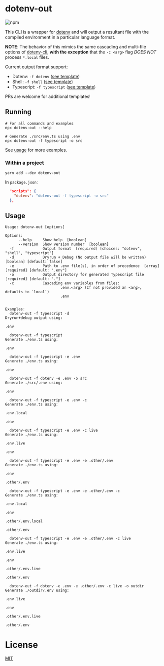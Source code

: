 # dotenv-out

![npm](https://img.shields.io/npm/v/dotenv-out)

This CLI is a wrapper for [dotenv](https://github.com/motdotla/dotenv) and will
output a resultant file with the compiled environment in a particular language
format.

**NOTE**: The behavior of this mimics the same cascading and multi-file options of
[dotenv-cli](https://github.com/entropitor/dotenv-cli), **with the exception**
that the `-c <arg>` flag _DOES NOT_ process `*.local` files.

Current output format support:

- Dotenv: `-f dotenv` ([see template](./templates/.env.ejs))
- Shell: `-f shell` ([see template](./templates/env.sh.ejs))
- Typescript: `-f typescript` ([see template](./templates/env.ts.ejs))

PRs are welcome for additional templates!

## Running

```shell
# For all commands and examples
npx dotenv-out --help

```

```shell
# Generate ./src/env.ts using .env
npx dotenv-out -f typescript -o src
```

See [usage](#usage) for more examples.

### Within a project

```shell
yarn add --dev dotenv-out
```

In `package.json`:

```json
  "scripts": {
    "dotenv": "dotenv-out -f typescript -o src"
  },
```

## Usage

```
Usage: dotenv-out [options]

Options:
      --help     Show help  [boolean]
      --version  Show version number  [boolean]
  -f             Output format  [required] [choices: "dotenv", "shell", "typescript"]
  -d             Dryrun + Debug (No output file will be written)  [boolean] [default: false]
  -e             Path to .env file(s), in order of precedence  [array] [required] [default: ".env"]
  -o             Output directory for generated Typescript file  [required] [default: "."]
  -c             Cascading env variables from files:
                         .env.<arg> (If not provided an <arg>, defaults to `local`)
                         .env


Examples:
  dotenv-out -f typescript -d                                    Dryrun+debug output using:
                                                                       .env

  dotenv-out -f typescript                                       Generate ./env.ts using:
                                                                       .env

  dotenv-out -f typescript -e .env                               Generate ./env.ts using:
                                                                       .env

  dotenv-out -f dotenv -e .env -o src                            Generate ./src/.env using:
                                                                       .env

  dotenv-out -f typescript -e .env -c                            Generate ./env.ts using:
                                                                       .env.local
                                                                       .env

  dotenv-out -f typescript -e .env -c live                       Generate ./env.ts using:
                                                                       .env.live
                                                                       .env

  dotenv-out -f typescript -e .env -e .other/.env                Generate ./env.ts using:
                                                                       .env
                                                                       .other/.env

  dotenv-out -f typescript -e .env -e .other/.env -c             Generate ./env.ts using:
                                                                       .env.local
                                                                       .env
                                                                       .other/.env.local
                                                                       .other/.env

  dotenv-out -f typescript -e .env -e .other/.env -c live        Generate ./env.ts using:
                                                                       .env.live
                                                                       .env
                                                                       .other/.env.live
                                                                       .other/.env

  dotenv-out -f dotenv -e .env -e .other/.env -c live -o outdir  Generate ./outdir/.env using:
                                                                       .env.live
                                                                       .env
                                                                       .other/.env.live
                                                                       .other/.env
```

# License

[MIT](./LICENSE)
